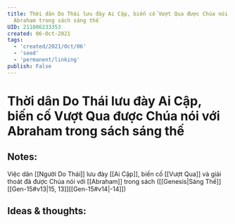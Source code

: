 ```yaml
---
title: Thời dân Do Thái lưu đày Ai Cập, biến cố Vượt Qua được Chúa nói với
  Abraham trong sách sáng thế
UID: 211006233353
created: 06-Oct-2021
tags:
  - 'created/2021/Oct/06'
  - 'seed'
  - 'permanent/linking'
publish: False
---
```

# Thời dân Do Thái lưu đày Ai Cập, biến cố Vượt Qua được Chúa nói với Abraham trong sách sáng thế

## Notes:
Việc dân [[Người Do Thái]] lưu đày [[Ai Cập]], biến cố [[Vượt Qua]] và giải thoát đã được Chúa nói với [[Abraham]] trong sách ([[Genesis|Sáng Thế]] [[Gen-15#v13|15, 13]][[Gen-15#v14|-14]])

## Ideas & thoughts:

